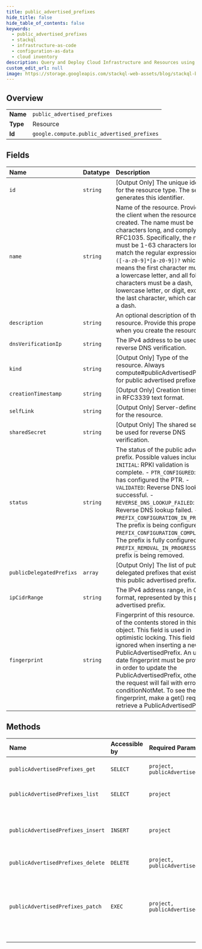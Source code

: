 ```yaml
---
title: public_advertised_prefixes
hide_title: false
hide_table_of_contents: false
keywords:
  - public_advertised_prefixes
  - stackql
  - infrastructure-as-code
  - configuration-as-data
  - cloud inventory
description: Query and Deploy Cloud Infrastructure and Resources using SQL
custom_edit_url: null
image: https://storage.googleapis.com/stackql-web-assets/blog/stackql-blog-post-featured-image.png
---
```

  
    

## Overview
<table><tbody>
<tr><td><b>Name</b></td><td><code>public_advertised_prefixes</code></td></tr>
<tr><td><b>Type</b></td><td>Resource</td></tr>
<tr><td><b>Id</b></td><td><code>google.compute.public_advertised_prefixes</code></td></tr>
</tbody></table>

## Fields
| Name | Datatype | Description |
|:-----|:---------|:------------|
| `id` | `string` | [Output Only] The unique identifier for the resource type. The server generates this identifier. |
| `name` | `string` | Name of the resource. Provided by the client when the resource is created. The name must be 1-63 characters long, and comply with RFC1035. Specifically, the name must be 1-63 characters long and match the regular expression `[a-z]([-a-z0-9]*[a-z0-9])?` which means the first character must be a lowercase letter, and all following characters must be a dash, lowercase letter, or digit, except the last character, which cannot be a dash. |
| `description` | `string` | An optional description of this resource. Provide this property when you create the resource. |
| `dnsVerificationIp` | `string` | The IPv4 address to be used for reverse DNS verification. |
| `kind` | `string` | [Output Only] Type of the resource. Always compute#publicAdvertisedPrefix for public advertised prefixes. |
| `creationTimestamp` | `string` | [Output Only] Creation timestamp in RFC3339 text format. |
| `selfLink` | `string` | [Output Only] Server-defined URL for the resource. |
| `sharedSecret` | `string` | [Output Only] The shared secret to be used for reverse DNS verification. |
| `status` | `string` | The status of the public advertised prefix. Possible values include: - `INITIAL`: RPKI validation is complete. - `PTR_CONFIGURED`: User has configured the PTR. - `VALIDATED`: Reverse DNS lookup is successful. - `REVERSE_DNS_LOOKUP_FAILED`: Reverse DNS lookup failed. - `PREFIX_CONFIGURATION_IN_PROGRESS`: The prefix is being configured. - `PREFIX_CONFIGURATION_COMPLETE`: The prefix is fully configured. - `PREFIX_REMOVAL_IN_PROGRESS`: The prefix is being removed.  |
| `publicDelegatedPrefixs` | `array` | [Output Only] The list of public delegated prefixes that exist for this public advertised prefix. |
| `ipCidrRange` | `string` | The IPv4 address range, in CIDR format, represented by this public advertised prefix. |
| `fingerprint` | `string` | Fingerprint of this resource. A hash of the contents stored in this object. This field is used in optimistic locking. This field will be ignored when inserting a new PublicAdvertisedPrefix. An up-to-date fingerprint must be provided in order to update the PublicAdvertisedPrefix, otherwise the request will fail with error 412 conditionNotMet. To see the latest fingerprint, make a get() request to retrieve a PublicAdvertisedPrefix. |
## Methods
| Name | Accessible by | Required Params | Description |
|:-----|:--------------|:----------------|:------------|
| `publicAdvertisedPrefixes_get` | `SELECT` | `project, publicAdvertisedPrefix` | Returns the specified PublicAdvertisedPrefix resource. |
| `publicAdvertisedPrefixes_list` | `SELECT` | `project` | Lists the PublicAdvertisedPrefixes for a project. |
| `publicAdvertisedPrefixes_insert` | `INSERT` | `project` | Creates a PublicAdvertisedPrefix in the specified project using the parameters that are included in the request. |
| `publicAdvertisedPrefixes_delete` | `DELETE` | `project, publicAdvertisedPrefix` | Deletes the specified PublicAdvertisedPrefix |
| `publicAdvertisedPrefixes_patch` | `EXEC` | `project, publicAdvertisedPrefix` | Patches the specified Router resource with the data included in the request. This method supports PATCH semantics and uses JSON merge patch format and processing rules. |
